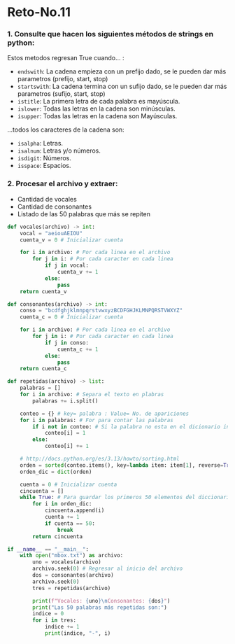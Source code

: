 # Reto-No.11
### 1. Consulte que hacen los siguientes métodos de strings en python:  
Estos metodos regresan True cuando... :  
- ```endswith```: La cadena empieza con un prefijo dado, se le pueden dar más parametros (prefijo, start, stop)
- ```startswith```: La cadena termina con un sufijo dado, se le pueden dar más parametros (sufijo, start, stop)
- ```istitle```: La primera letra de cada palabra es mayúscula.  
- ```islower```: Todas las letras en la cadena son minúsculas.  
- ```isupper```: Todas las letras en la cadena son Mayúsculas.  

...todos los caracteres de la cadena son:
- ```isalpha```: Letras.  
- ```isalnum```: Letras y/o números.  
- ```isdigit```: Números.  
- ```isspace```: Espacios.  

### 2. Procesar el archivo y extraer:
- Cantidad de vocales  
- Cantidad de consonantes  
- Listado de las 50 palabras que más se repiten

```python
def vocales(archivo) -> int:
    vocal = "aeiouAEIOU"
    cuenta_v = 0 # Inicializar cuenta

    for i in archivo: # Por cada linea en el archivo
        for j in i: # Por cada caracter en cada linea
            if j in vocal:
                cuenta_v += 1
            else:
                pass
    return cuenta_v

def consonantes(archivo) -> int:
    conso = "bcdfghjklmnpqrstvwxyzBCDFGHJKLMNPQRSTVWXYZ"
    cuenta_c = 0 # Inicializar cuenta

    for i in archivo: # Por cada linea en el archivo
        for j in i: # Por cada caracter en cada linea
            if j in conso:
                cuenta_c += 1
            else:
                pass
    return cuenta_c

def repetidas(archivo) -> list:
    palabras = []
    for i in archivo: # Separa el texto en plabras
        palabras += i.split()

    conteo = {} # key= palabra : Value= No. de apariciones
    for i in palabras: # For para contar las palabras
        if i not in conteo: # Si la palabra no esta en el dicionario inicia la cuenta
            conteo[i] = 1
        else:
            conteo[i] += 1

    # http://docs.python.org/es/3.13/howto/sorting.html
    orden = sorted(conteo.items(), key=lambda item: item[1], reverse=True) # Orden de mayor a menor
    orden_dic = dict(orden)

    cuenta = 0 # Inicializar cuenta
    cincuenta = []
    while True: # Para guardar los primeros 50 elementos del diccionario
        for i in orden_dic:
            cincuenta.append(i)
            cuenta += 1
            if cuenta == 50:
                break
        return cincuenta

if __name__ == "__main__":
    with open("mbox.txt") as archivo:
        uno = vocales(archivo)
        archivo.seek(0) # Regresar al inicio del archivo
        dos = consonantes(archivo)
        archivo.seek(0)
        tres = repetidas(archivo)

        print(f"Vocales: {uno}\nConsonantes: {dos}")
        print("Las 50 palabras más repetidas son:")
        indice = 0
        for i in tres:
            indice += 1
            print(indice, "-", i)
```
